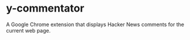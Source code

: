 y-commentator
=============

A Google Chrome extension that displays Hacker News comments for the current web page.
